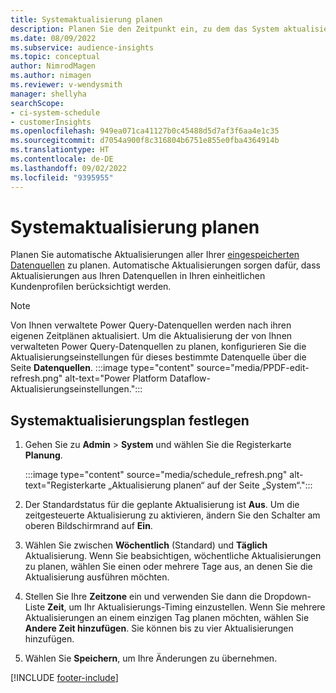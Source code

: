 ```yaml
---
title: Systemaktualisierung planen
description: Planen Sie den Zeitpunkt ein, zu dem das System aktualisiert werden soll
ms.date: 08/09/2022
ms.subservice: audience-insights
ms.topic: conceptual
author: NimrodMagen
ms.author: nimagen
ms.reviewer: v-wendysmith
manager: shellyha
searchScope:
- ci-system-schedule
- customerInsights
ms.openlocfilehash: 949ea071ca41127b0c45488d5d7af3f6aa4e1c35
ms.sourcegitcommit: d7054a900f8c316804b6751e855e0fba4364914b
ms.translationtype: HT
ms.contentlocale: de-DE
ms.lasthandoff: 09/02/2022
ms.locfileid: "9395955"
---
```

# <a name="schedule-system-refresh"></a>Systemaktualisierung planen

Planen Sie automatische Aktualisierungen aller Ihrer [eingespeicherten Datenquellen](data-sources.md) zu planen. Automatische Aktualisierungen sorgen dafür, dass Aktualisierungen aus Ihren Datenquellen in Ihren einheitlichen Kundenprofilen berücksichtigt werden.

> [!NOTE]
> Von Ihnen verwaltete Power Query-Datenquellen werden nach ihren eigenen Zeitplänen aktualisiert. Um die Aktualisierung der von Ihnen verwalteten Power Query-Datenquellen zu planen, konfigurieren Sie die Aktualisierungseinstellungen für dieses bestimmte Datenquelle über die Seite **Datenquellen**.
> :::image type="content" source="media/PPDF-edit-refresh.png" alt-text="Power Platform Dataflow-Aktualisierungseinstellungen.":::

## <a name="set-system-refresh-schedule"></a>Systemaktualisierungsplan festlegen

1. Gehen Sie zu **Admin** > **System** und wählen Sie die Registerkarte **Planung**.

   :::image type="content" source="media/schedule_refresh.png" alt-text="Registerkarte „Aktualisierung planen“ auf der Seite „System“.":::

1. Der Standardstatus für die geplante Aktualisierung ist **Aus**. Um die zeitgesteuerte Aktualisierung zu aktivieren, ändern Sie den Schalter am oberen Bildschirmrand auf **Ein**.

1. Wählen Sie zwischen **Wöchentlich** (Standard) und **Täglich** Aktualisierung. Wenn Sie beabsichtigen, wöchentliche Aktualisierungen zu planen, wählen Sie einen oder mehrere Tage aus, an denen Sie die Aktualisierung ausführen möchten.

1. Stellen Sie Ihre **Zeitzone** ein und verwenden Sie dann die Dropdown-Liste **Zeit**, um Ihr Aktualisierungs-Timing einzustellen. Wenn Sie mehrere Aktualisierungen an einem einzigen Tag planen möchten, wählen Sie **Andere Zeit hinzufügen**. Sie können bis zu vier Aktualisierungen hinzufügen.

1. Wählen Sie **Speichern**, um Ihre Änderungen zu übernehmen.

[!INCLUDE [footer-include](includes/footer-banner.md)]

